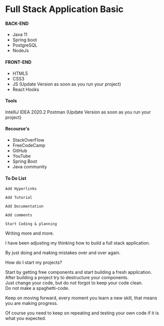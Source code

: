 # Full Stack Application Basic

#### BACK-END
- Java 11
- Spring boot
- PostgreSQL
- NodeJs


#### FRONT-END

- HTML5
- CSS3
- JS (Update Version as soon as you run your project)
- React Hooks

#### Tools

IntelliJ IDEA 2020.2
Postman (Update Version as soon as you run your project)



#### Recourse's
- StackOverFlow
- FreeCodeCamp
- GitHub
- YouTube
- Spring Boot
- Java community

#### To Do List

`Add Hyperlinks`

`Add Tutorial`

`Add Documentation`

`Add comments`

`Start Coding & planning`


Writing more and more.

I have been adjusting my thinking how to build a full stack application.

By just doing and making mistakes over and over again.

How do I start my projects?

Start by getting free components and start building a fresh application.<br>
After building a project try to destructure your components.<br>
Just change your code, but do not forgot to keep your code clean.<br>
Do not make a spaghetti-code.  

Keep on moving forward, every moment you learn a new skill, that means you are making progress.

Of course you need to keep on repeating and testing your own code if it is what you expected. 
